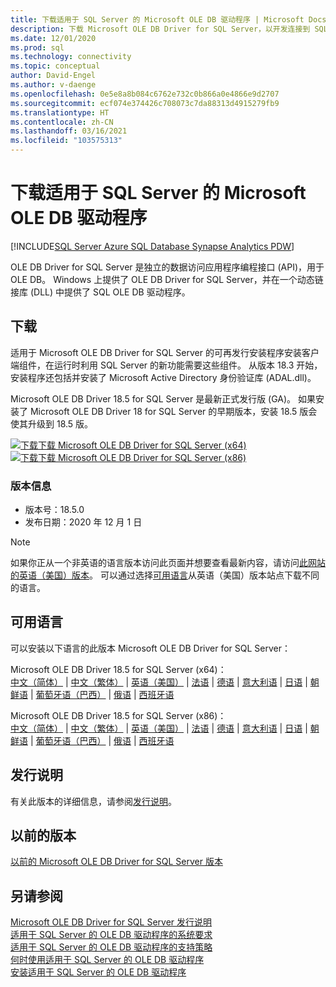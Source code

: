 ```yaml
---
title: 下载适用于 SQL Server 的 Microsoft OLE DB 驱动程序 | Microsoft Docs
description: 下载 Microsoft OLE DB Driver for SQL Server，以开发连接到 SQL Server 和 Azure SQL 数据库的本机 Windows 应用程序。
ms.date: 12/01/2020
ms.prod: sql
ms.technology: connectivity
ms.topic: conceptual
author: David-Engel
ms.author: v-daenge
ms.openlocfilehash: 0e5e8a8b084c6762e732c0b866a0e4866e9d2707
ms.sourcegitcommit: ecf074e374426c708073c7da88313d4915279fb9
ms.translationtype: HT
ms.contentlocale: zh-CN
ms.lasthandoff: 03/16/2021
ms.locfileid: "103575313"
---
```

# <a name="download-microsoft-ole-db-driver-for-sql-server"></a>下载适用于 SQL Server 的 Microsoft OLE DB 驱动程序

[!INCLUDE[SQL Server Azure SQL Database Synapse Analytics PDW](../../includes/applies-to-version/sql-asdb-asdbmi-asa-pdw.md)]

OLE DB Driver for SQL Server 是独立的数据访问应用程序编程接口 (API)，用于 OLE DB。 Windows 上提供了 OLE DB Driver for SQL Server，并在一个动态链接库 (DLL) 中提供了 SQL OLE DB 驱动程序。

## <a name="download"></a>下载

适用于 Microsoft OLE DB Driver for SQL Server 的可再发行安装程序安装客户端组件，在运行时利用 SQL Server 的新功能需要这些组件。 从版本 18.3 开始，安装程序还包括并安装了 Microsoft Active Directory 身份验证库 (ADAL.dll)。

Microsoft OLE DB Driver 18.5 for SQL Server 是最新正式发行版 (GA)。 如果安装了 Microsoft OLE DB Driver 18 for SQL Server 的早期版本，安装 18.5 版会使其升级到 18.5 版。

[![下载](../../ssms/media/download-icon.png)下载 Microsoft OLE DB Driver for SQL Server (x64)](https://go.microsoft.com/fwlink/?linkid=2135577)   
[![下载](../../ssms/media/download-icon.png)下载 Microsoft OLE DB Driver for SQL Server (x86)](https://go.microsoft.com/fwlink/?linkid=2135722)   

### <a name="version-information"></a>版本信息

- 版本号：18.5.0
- 发布日期：2020 年 12 月 1 日

> [!Note]
> 如果你正从一个非英语的语言版本访问此页面并想要查看最新内容，请访问[此网站的英语（美国）版本](https://aka.ms/downloadmsoledbsqlusenglish)。 可以通过选择[可用语言](#available-languages)从英语（美国）版本站点下载不同的语言。

## <a name="available-languages"></a>可用语言

可以安装以下语言的此版本 Microsoft OLE DB Driver for SQL Server：

Microsoft OLE DB Driver 18.5 for SQL Server (x64)：  
[中文（简体）](https://go.microsoft.com/fwlink/?linkid=2135577&clcid=0x804) | [中文（繁体）](https://go.microsoft.com/fwlink/?linkid=2135577&clcid=0x404) | [英语（美国）](https://go.microsoft.com/fwlink/?linkid=2135577&clcid=0x409) | [法语](https://go.microsoft.com/fwlink/?linkid=2135577&clcid=0x40c) | [德语](https://go.microsoft.com/fwlink/?linkid=2135577&clcid=0x407) | [意大利语](https://go.microsoft.com/fwlink/?linkid=2135577&clcid=0x410) | [日语](https://go.microsoft.com/fwlink/?linkid=2135577&clcid=0x411) | [朝鲜语](https://go.microsoft.com/fwlink/?linkid=2135577&clcid=0x412) | [葡萄牙语（巴西）](https://go.microsoft.com/fwlink/?linkid=2135577&clcid=0x416) | [俄语](https://go.microsoft.com/fwlink/?linkid=2135577&clcid=0x419) | [西班牙语](https://go.microsoft.com/fwlink/?linkid=2135577&clcid=0x40a)

Microsoft OLE DB Driver 18.5 for SQL Server (x86)：  
[中文（简体）](https://go.microsoft.com/fwlink/?linkid=2135722&clcid=0x804) | [中文（繁体）](https://go.microsoft.com/fwlink/?linkid=2135722&clcid=0x404) | [英语（美国）](https://go.microsoft.com/fwlink/?linkid=2135722&clcid=0x409) | [法语](https://go.microsoft.com/fwlink/?linkid=2135722&clcid=0x40c) | [德语](https://go.microsoft.com/fwlink/?linkid=2135722&clcid=0x407) | [意大利语](https://go.microsoft.com/fwlink/?linkid=2135722&clcid=0x410) | [日语](https://go.microsoft.com/fwlink/?linkid=2135722&clcid=0x411) | [朝鲜语](https://go.microsoft.com/fwlink/?linkid=2135722&clcid=0x412) | [葡萄牙语（巴西）](https://go.microsoft.com/fwlink/?linkid=2135722&clcid=0x416) | [俄语](https://go.microsoft.com/fwlink/?linkid=2135722&clcid=0x419) | [西班牙语](https://go.microsoft.com/fwlink/?linkid=2135722&clcid=0x40a)

## <a name="release-notes"></a>发行说明

有关此版本的详细信息，请参阅[发行说明](release-notes-for-oledb-driver-for-sql-server.md)。

## <a name="previous-releases"></a>以前的版本

[以前的 Microsoft OLE DB Driver for SQL Server 版本](release-notes-for-oledb-driver-for-sql-server.md#previous-releases)

## <a name="see-also"></a>另请参阅

[Microsoft OLE DB Driver for SQL Server 发行说明](release-notes-for-oledb-driver-for-sql-server.md)  
[适用于 SQL Server 的 OLE DB 驱动程序的系统要求](system-requirements-for-oledb-driver-for-sql-server.md)  
[适用于 SQL Server 的 OLE DB 驱动程序的支持策略](applications\support-policies-for-oledb-driver-for-sql-server.md)  
[何时使用适用于 SQL Server 的 OLE DB 驱动程序](when-to-use-oledb-driver-for-sql-server.md)  
[安装适用于 SQL Server 的 OLE DB 驱动程序](applications/installing-oledb-driver-for-sql-server.md)
